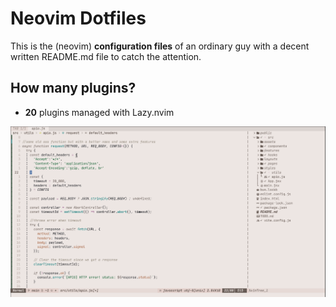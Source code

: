 # Neovim Dotfiles
This is the (neovim) <strong>configuration files</strong> of an ordinary guy with a decent written README.md file to catch the attention.

## How many plugins? 
* <strong>20</strong> plugins managed with Lazy.nvim

![Demo](./img/sample.png) 


